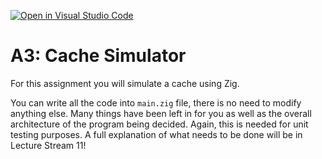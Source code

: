 [![Open in Visual Studio Code](https://classroom.github.com/assets/open-in-vscode-f059dc9a6f8d3a56e377f745f24479a46679e63a5d9fe6f495e02850cd0d8118.svg)](https://classroom.github.com/online_ide?assignment_repo_id=7394590&assignment_repo_type=AssignmentRepo)
# A3: Cache Simulator

For this assignment you will simulate a cache using Zig. 

You can write all the code into `main.zig` file, there is no need to modify anything else. Many things have been left in for you as well as the overall architecture of the program being decided. Again, this is needed for unit testing purposes. A full explanation of what needs to be done will be in Lecture Stream 11!
